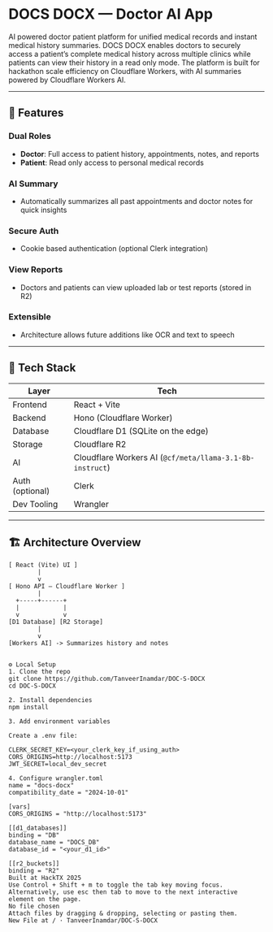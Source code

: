 # DOCS DOCX — Doctor AI App

AI powered doctor patient platform for unified medical records and instant medical history summaries. DOCS DOCX enables doctors to securely access a patient’s complete medical history across multiple clinics while patients can view their history in a read only mode. The platform is built for hackathon scale efficiency on Cloudflare Workers, with AI summaries powered by Cloudflare Workers AI.

---

## 🚀 Features

### Dual Roles
- **Doctor**: Full access to patient history, appointments, notes, and reports
- **Patient**: Read only access to personal medical records

### AI Summary
- Automatically summarizes all past appointments and doctor notes for quick insights

### Secure Auth
- Cookie based authentication (optional Clerk integration)

### View Reports
- Doctors and patients can view uploaded lab or test reports (stored in R2)

### Extensible
- Architecture allows future additions like OCR and text to speech

---

## 🧱 Tech Stack

| Layer     | Tech |
|-----------|------|
| Frontend  | React + Vite |
| Backend   | Hono (Cloudflare Worker) |
| Database  | Cloudflare D1 (SQLite on the edge) |
| Storage   | Cloudflare R2 |
| AI        | Cloudflare Workers AI (`@cf/meta/llama-3.1-8b-instruct`) |
| Auth (optional) | Clerk |
| Dev Tooling | Wrangler |

---

## 🏗️ Architecture Overview

```text
[ React (Vite) UI ]
        |
        v
[ Hono API — Cloudflare Worker ]
        |
  +-----+------+
  |            |
  v            v
[D1 Database] [R2 Storage]
        |
        v
[Workers AI] -> Summarizes history and notes


⚙️ Local Setup
1. Clone the repo
git clone https://github.com/TanveerInamdar/DOC-S-DOCX
cd DOC-S-DOCX

2. Install dependencies
npm install

3. Add environment variables

Create a .env file:

CLERK_SECRET_KEY=<your_clerk_key_if_using_auth>
CORS_ORIGINS=http://localhost:5173
JWT_SECRET=local_dev_secret

4. Configure wrangler.toml
name = "docs-docx"
compatibility_date = "2024-10-01"

[vars]
CORS_ORIGINS = "http://localhost:5173"

[[d1_databases]]
binding = "DB"
database_name = "DOCS_DB"
database_id = "<your_d1_id>"

[[r2_buckets]]
binding = "R2"
Built at HackTX 2025
Use Control + Shift + m to toggle the tab key moving focus. Alternatively, use esc then tab to move to the next interactive element on the page.
No file chosen
Attach files by dragging & dropping, selecting or pasting them.
New File at / · TanveerInamdar/DOC-S-DOCX 
